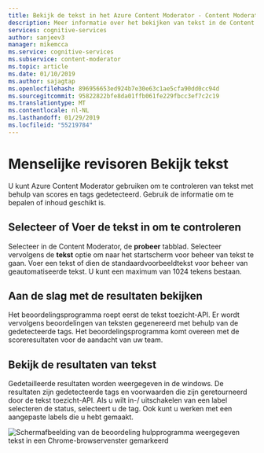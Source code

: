 ```yaml
---
title: Bekijk de tekst in het Azure Content Moderator - Content Moderator
description: Meer informatie over het bekijken van tekst in de Content Moderator om te zien van de score en tags gedetecteerd. Gebruik de informatie die u wilt weten of inhoud geschikt zijn moet.
services: cognitive-services
author: sanjeev3
manager: mikemcca
ms.service: cognitive-services
ms.subservice: content-moderator
ms.topic: article
ms.date: 01/10/2019
ms.author: sajagtap
ms.openlocfilehash: 896956653ed924b7e30e63c1ae5cfa90dd0cc94d
ms.sourcegitcommit: 95822822bfe8da01ffb061fe229fbcc3ef7c2c19
ms.translationtype: MT
ms.contentlocale: nl-NL
ms.lasthandoff: 01/29/2019
ms.locfileid: "55219784"
---
```

# <a name="let-human-reviewers-review-text"></a>Menselijke revisoren Bekijk tekst

U kunt Azure Content Moderator gebruiken om te controleren van tekst met behulp van scores en tags gedetecteerd. Gebruik de informatie om te bepalen of inhoud geschikt is. 

## <a name="select-or-enter-the-text-to-review"></a>Selecteer of Voer de tekst in om te controleren

Selecteer in de Content Moderator, de **probeer** tabblad. Selecteer vervolgens de **tekst** optie om naar het startscherm voor beheer van tekst te gaan. Voer een tekst of dien de standaardvoorbeeldtekst voor beheer van geautomatiseerde tekst. U kunt een maximum van 1024 tekens bestaan.

## <a name="get-ready-to-review-results"></a>Aan de slag met de resultaten bekijken

Het beoordelingsprogramma roept eerst de tekst toezicht-API. Er wordt vervolgens beoordelingen van teksten gegenereerd met behulp van de gedetecteerde tags. Het beoordelingsprogramma komt overeen met de scoreresultaten voor de aandacht van uw team.

## <a name="review-text-results"></a>Bekijk de resultaten van tekst

Gedetailleerde resultaten worden weergegeven in de windows. De resultaten zijn gedetecteerde tags en voorwaarden die zijn geretourneerd door de tekst toezicht-API. Als u wilt in-/ uitschakelen van een label selecteren de status, selecteert u de tag. Ook kunt u werken met een aangepaste labels die u hebt gemaakt.

![Schermafbeelding van de beoordeling hulpprogramma weergegeven tekst in een Chrome-browservenster gemarkeerd](../images/reviewresults_text.png)

